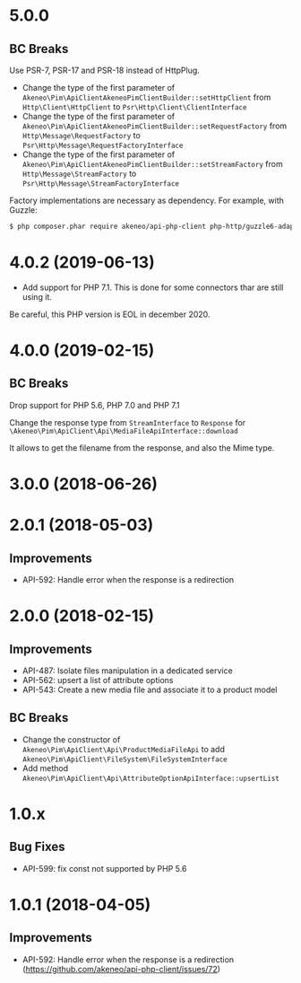 # 5.0.0

## BC Breaks

Use PSR-7, PSR-17 and PSR-18 instead of HttpPlug.

- Change the type of the first parameter of `Akeneo\Pim\ApiClientAkeneoPimClientBuilder::setHttpClient` from `Http\Client\HttpClient` to `Psr\Http\Client\ClientInterface`
- Change the type of the first parameter of `Akeneo\Pim\ApiClientAkeneoPimClientBuilder::setRequestFactory` from `Http\Message\RequestFactory` to `Psr\Http\Message\RequestFactoryInterface`
- Change the type of the first parameter of `Akeneo\Pim\ApiClientAkeneoPimClientBuilder::setStreamFactory` from `Http\Message\StreamFactory` to `Psr\Http\Message\StreamFactoryInterface`

Factory implementations are necessary as dependency.
For example, with Guzzle:

```bash
$ php composer.phar require akeneo/api-php-client php-http/guzzle6-adapter:^2.0 http-interop/http-factory-guzzle:^1.0
```

# 4.0.2 (2019-06-13)

- Add support for PHP 7.1. This is done for some connectors thar are still using it.

Be careful, this PHP version is EOL in december 2020.

# 4.0.0 (2019-02-15)

## BC Breaks

Drop support for PHP 5.6, PHP 7.0 and PHP 7.1

Change the response type from `StreamInterface` to `Response` for `\Akeneo\Pim\ApiClient\Api\MediaFileApiInterface::download`

It allows to get the filename from the response, and also the Mime type.

# 3.0.0 (2018-06-26)

# 2.0.1 (2018-05-03)

## Improvements

- API-592: Handle error when the response is a redirection

# 2.0.0 (2018-02-15)

## Improvements

- API-487: Isolate files manipulation in a dedicated service
- API-562: upsert a list of attribute options
- API-543: Create a new media file and associate it to a product model

## BC Breaks

- Change the constructor of `Akeneo\Pim\ApiClient\Api\ProductMediaFileApi` to add `Akeneo\Pim\ApiClient\FileSystem\FileSystemInterface` 
- Add method `Akeneo\Pim\ApiClient\Api\AttributeOptionApiInterface::upsertList`

# 1.0.x

## Bug Fixes

- API-599: fix const not supported by PHP 5.6

# 1.0.1 (2018-04-05)

## Improvements

- API-592: Handle error when the response is a redirection (https://github.com/akeneo/api-php-client/issues/72)
